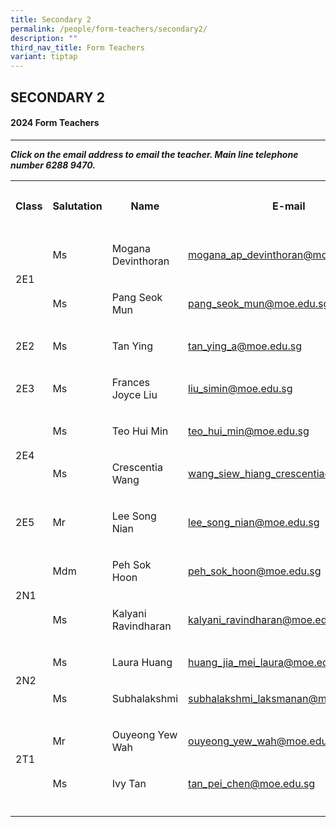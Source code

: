 ```yaml
---
title: Secondary 2
permalink: /people/form-teachers/secondary2/
description: ""
third_nav_title: Form Teachers
variant: tiptap
---
```

<h2>SECONDARY 2</h2><h4>2024 Form Teachers</h4><hr><p><strong><em>Click on the email address to email the teacher. Main line telephone number 6288 9470.</em></strong></p><p></p><table><tbody><tr><th rowspan="1" colspan="1"><p>Class</p></th><th rowspan="1" colspan="1"><p>Salutation</p></th><th rowspan="1" colspan="1"><p>Name</p></th><th rowspan="1" colspan="1"><p>E-mail</p></th><th rowspan="1" colspan="1"><p>Telephone extension</p></th></tr><tr><td rowspan="2" colspan="1"><p></p><p></p><p>2E1</p></td><td rowspan="1" colspan="1"><p>Ms</p></td><td rowspan="1" colspan="1"><p>Mogana Devinthoran</p></td><td rowspan="1" colspan="1"><p><a href="mailto:mogana_ap_devinthoran@moe.edu.sg" rel="noopener noreferrer nofollow" target="_blank">mogana_ap_devinthoran@moe.edu.sg</a></p></td><td rowspan="1" colspan="1"><p>149</p></td></tr><tr><td rowspan="1" colspan="1"><p>Ms</p></td><td rowspan="1" colspan="1"><p>Pang Seok Mun</p></td><td rowspan="1" colspan="1"><p><a href="mailto:pang_seok_mun@moe.edu.sg" rel="noopener noreferrer nofollow" target="_blank">pang_seok_mun@moe.edu.sg</a></p></td><td rowspan="1" colspan="1"><p>145</p></td></tr><tr><td rowspan="1" colspan="1"><p>2E2</p></td><td rowspan="1" colspan="1"><p>Ms</p></td><td rowspan="1" colspan="1"><p>Tan Ying</p></td><td rowspan="1" colspan="1"><p><a href="mailto:tan_ying_a@moe.edu.sg" rel="noopener noreferrer nofollow" target="_blank">tan_ying_a@moe.edu.sg</a></p></td><td rowspan="1" colspan="1"><p>208</p></td></tr><tr><td rowspan="1" colspan="1"><p>2E3</p></td><td rowspan="1" colspan="1"><p>Ms</p></td><td rowspan="1" colspan="1"><p>Frances Joyce Liu</p></td><td rowspan="1" colspan="1"><p><a href="mailto:liu_simin@moe.edu.sg" rel="noopener noreferrer nofollow" target="_blank">liu_simin@moe.edu.sg</a></p></td><td rowspan="1" colspan="1"><p>147</p></td></tr><tr><td rowspan="2" colspan="1"><p></p><p>2E4</p></td><td rowspan="1" colspan="1"><p>Ms</p></td><td rowspan="1" colspan="1"><p>Teo Hui Min</p></td><td rowspan="1" colspan="1"><p><a href="mailto:teo_hui_min@moe.edu.sg" rel="noopener noreferrer nofollow" target="_blank">teo_hui_min@moe.edu.sg</a></p></td><td rowspan="1" colspan="1"><p>153</p></td></tr><tr><td rowspan="1" colspan="1"><p>Ms</p></td><td rowspan="1" colspan="1"><p>Crescentia Wang</p></td><td rowspan="1" colspan="1"><p><a href="mailto:wang_siew_hiang_crescentia@moe.edu.sg" rel="noopener noreferrer nofollow" target="_blank">wang_siew_hiang_crescentia@moe.edu.sg</a></p></td><td rowspan="1" colspan="1"><p>207</p></td></tr><tr><td rowspan="1" colspan="1"><p>2E5</p></td><td rowspan="1" colspan="1"><p>Mr</p></td><td rowspan="1" colspan="1"><p>Lee Song Nian</p></td><td rowspan="1" colspan="1"><p><a href="mailto:lee_song_nian@moe.edu.sg" rel="noopener noreferrer nofollow" target="_blank">lee_song_nian@moe.edu.sg</a></p></td><td rowspan="1" colspan="1"><p>132</p></td></tr><tr><td rowspan="2" colspan="1"><p></p><p>2N1</p></td><td rowspan="1" colspan="1"><p>Mdm</p></td><td rowspan="1" colspan="1"><p>Peh Sok Hoon</p></td><td rowspan="1" colspan="1"><p><a href="mailto:peh_sok_hoon@moe.edu.sg" rel="noopener noreferrer nofollow" target="_blank">peh_sok_hoon@moe.edu.sg</a></p></td><td rowspan="1" colspan="1"><p>129</p></td></tr><tr><td rowspan="1" colspan="1"><p>Ms</p></td><td rowspan="1" colspan="1"><p>Kalyani Ravindharan</p></td><td rowspan="1" colspan="1"><p><a href="mailto:kalyani_ravindharan@moe.edu.sg" rel="noopener noreferrer nofollow" target="_blank">kalyani_ravindharan@moe.edu.sg</a></p></td><td rowspan="1" colspan="1"><p>133</p></td></tr><tr><td rowspan="2" colspan="1"><p></p><p>2N2</p></td><td rowspan="1" colspan="1"><p>Ms</p></td><td rowspan="1" colspan="1"><p>Laura Huang</p></td><td rowspan="1" colspan="1"><p><a href="mailto:huang_jia_mei_laura@moe.edu.sg" rel="noopener noreferrer nofollow" target="_blank">huang_jia_mei_laura@moe.edu.sg</a></p></td><td rowspan="1" colspan="1"><p>206</p></td></tr><tr><td rowspan="1" colspan="1"><p>Ms</p></td><td rowspan="1" colspan="1"><p>Subhalakshmi</p></td><td rowspan="1" colspan="1"><p><a href="mailto:subhalakshmi_laksmanan@moe.edu.sg" rel="noopener noreferrer nofollow" target="_blank">subhalakshmi_laksmanan@moe.edu.sg</a></p></td><td rowspan="1" colspan="1"><p>152</p></td></tr><tr><td rowspan="2" colspan="1"><p></p><p>2T1</p></td><td rowspan="1" colspan="1"><p>Mr</p></td><td rowspan="1" colspan="1"><p>Ouyeong Yew Wah</p></td><td rowspan="1" colspan="1"><p><a href="mailto:ouyeong_yew_wah@moe.edu.sg" rel="noopener noreferrer nofollow" target="_blank">ouyeong_yew_wah@moe.edu.sg</a></p></td><td rowspan="1" colspan="1"><p>151</p></td></tr><tr><td rowspan="1" colspan="1"><p>Ms</p></td><td rowspan="1" colspan="1"><p>Ivy Tan</p></td><td rowspan="1" colspan="1"><p><a href="mailto:tan_pei_chen@moe.edu.sg" rel="noopener noreferrer nofollow" target="_blank">tan_pei_chen@moe.edu.sg</a></p></td><td rowspan="1" colspan="1"><p>166</p></td></tr><tr><td rowspan="1" colspan="1"><p></p></td><td rowspan="1" colspan="1"><p></p></td><td rowspan="1" colspan="1"><p></p></td><td rowspan="1" colspan="1"><p></p></td><td rowspan="1" colspan="1"><p></p></td></tr></tbody></table><p></p>